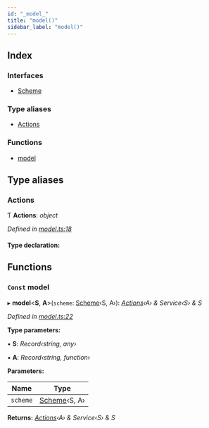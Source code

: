 ```yaml
---
id: "_model_"
title: "model()"
sidebar_label: "model()"
---
```


## Index

### Interfaces

* [Scheme](../interfaces/_model_.scheme.md)

### Type aliases

* [Actions](_model_.md#actions)

### Functions

* [model](_model_.md#const-model)

## Type aliases

###  Actions

Ƭ **Actions**: *object*

*Defined in [model.ts:18](https://github.com/unadlib/reactant/blob/a019d587/packages/reactant-model/src/model.ts#L18)*

#### Type declaration:

## Functions

### `Const` model

▸ **model**<**S**, **A**>(`scheme`: [Scheme](../interfaces/_model_.scheme.md)‹S, A›): *[Actions](_model_.md#actions)‹A› & Service‹S› & S*

*Defined in [model.ts:22](https://github.com/unadlib/reactant/blob/a019d587/packages/reactant-model/src/model.ts#L22)*

**Type parameters:**

▪ **S**: *Record‹string, any›*

▪ **A**: *Record‹string, function›*

**Parameters:**

Name | Type |
------ | ------ |
`scheme` | [Scheme](../interfaces/_model_.scheme.md)‹S, A› |

**Returns:** *[Actions](_model_.md#actions)‹A› & Service‹S› & S*
